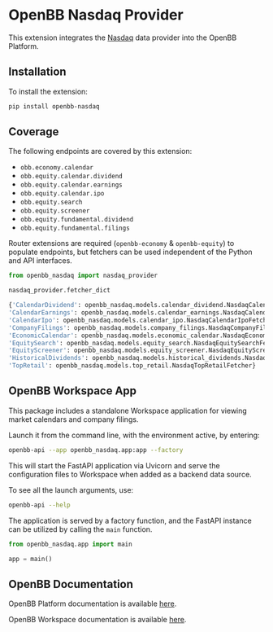 # OpenBB Nasdaq Provider

This extension integrates the [Nasdaq](https://www.nasdaq.com) data provider into the OpenBB Platform.

## Installation

To install the extension:

```bash
pip install openbb-nasdaq
```

## Coverage

The following endpoints are covered by this extension:

- `obb.economy.calendar`
- `obb.equity.calendar.dividend`
- `obb.equity.calendar.earnings`
- `obb.equity.calendar.ipo`
- `obb.equity.search`
- `obb.equity.screener`
- `obb.equity.fundamental.dividend`
- `obb.equity.fundamental.filings`

Router extensions are required (`openbb-economy` & `openbb-equity`) to populate endpoints, but fetchers can be used independent of the Python and API interfaces.

```python
from openbb_nasdaq import nasdaq_provider

nasdaq_provider.fetcher_dict
```

```python
{'CalendarDividend': openbb_nasdaq.models.calendar_dividend.NasdaqCalendarDividendFetcher,
'CalendarEarnings': openbb_nasdaq.models.calendar_earnings.NasdaqCalendarEarningsFetcher,
'CalendarIpo': openbb_nasdaq.models.calendar_ipo.NasdaqCalendarIpoFetcher,
'CompanyFilings': openbb_nasdaq.models.company_filings.NasdaqCompanyFilingsFetcher,
'EconomicCalendar': openbb_nasdaq.models.economic_calendar.NasdaqEconomicCalendarFetcher,
'EquitySearch': openbb_nasdaq.models.equity_search.NasdaqEquitySearchFetcher,
'EquityScreener': openbb_nasdaq.models.equity_screener.NasdaqEquityScreenerFetcher,
'HistoricalDividends': openbb_nasdaq.models.historical_dividends.NasdaqHistoricalDividendsFetcher,
'TopRetail': openbb_nasdaq.models.top_retail.NasdaqTopRetailFetcher}
```

## OpenBB Workspace App

This package includes a standalone Workspace application for viewing market calendars and company filings.

Launch it from the command line, with the environment active, by entering:

```sh
openbb-api --app openbb_nasdaq.app:app --factory
```

This will start the FastAPI application via Uvicorn and serve the configuration files to Workspace when added as a backend data source.

To see all the launch arguments, use:

```sh
openbb-api --help
```

The application is served by a factory function, and the FastAPI instance can be utilized by calling the `main` function.

```python
from openbb_nasdaq.app import main

app = main()
```

## OpenBB Documentation

OpenBB Platform documentation is available [here](https://docs.openbb.co/platform).

OpenBB Workspace documentation is available [here](https://docs.openbb.co/workspace).
